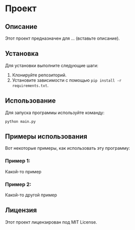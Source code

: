 # Проект

## Описание
Этот проект предназначен для ... (вставьте описание).

## Установка
Для установки выполните следующие шаги:
1. Клонируйте репозиторий.
2. Установите зависимости с помощью `pip install -r requirements.txt`.

## Использование
Для запуска программы используйте команду:
```
python main.py
```

## Примеры использования
Вот некоторые примеры, как использовать эту программу:

### Пример 1:
Какой-то пример
### Пример 2:
Какой-то другой пример

## Лицензия
Этот проект лицензирован под MIT License.